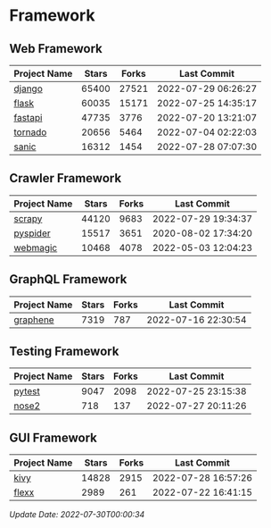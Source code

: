 # Framework

## Web Framework
| Project Name | Stars | Forks | Last Commit |
| ------------ | ----- | ----- | ----------- |
| [django](https://github.com/django/django) | 65400 | 27521 | 2022-07-29 06:26:27 |
| [flask](https://github.com/pallets/flask) | 60035 | 15171 | 2022-07-25 14:35:17 |
| [fastapi](https://github.com/tiangolo/fastapi) | 47735 | 3776 | 2022-07-20 13:21:07 |
| [tornado](https://github.com/tornadoweb/tornado) | 20656 | 5464 | 2022-07-04 02:22:03 |
| [sanic](https://github.com/sanic-org/sanic) | 16312 | 1454 | 2022-07-28 07:07:30 |

## Crawler Framework
| Project Name | Stars | Forks | Last Commit |
| ------------ | ----- | ----- | ----------- |
| [scrapy](https://github.com/scrapy/scrapy) | 44120 | 9683 | 2022-07-29 19:34:37 |
| [pyspider](https://github.com/binux/pyspider) | 15517 | 3651 | 2020-08-02 17:34:20 |
| [webmagic](https://github.com/code4craft/webmagic) | 10468 | 4078 | 2022-05-03 12:04:23 |

## GraphQL Framework
| Project Name | Stars | Forks | Last Commit |
| ------------ | ----- | ----- | ----------- |
| [graphene](https://github.com/graphql-python/graphene) | 7319 | 787 | 2022-07-16 22:30:54 |

## Testing Framework
| Project Name | Stars | Forks | Last Commit |
| ------------ | ----- | ----- | ----------- |
| [pytest](https://github.com/pytest-dev/pytest) | 9047 | 2098 | 2022-07-25 23:15:38 |
| [nose2](https://github.com/nose-devs/nose2) | 718 | 137 | 2022-07-27 20:11:26 |

## GUI Framework
| Project Name | Stars | Forks | Last Commit |
| ------------ | ----- | ----- | ----------- |
| [kivy](https://github.com/kivy/kivy) | 14828 | 2915 | 2022-07-28 16:57:26 |
| [flexx](https://github.com/flexxui/flexx) | 2989 | 261 | 2022-07-22 16:41:15 |

*Update Date: 2022-07-30T00:00:34*